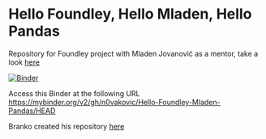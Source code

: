 # Hello Foundley, Hello Mladen, Hello Pandas

Repository for Foundley project with Mladen Jovanović as a mentor, take a look [here](https://docs.google.com/document/d/1C53dSyiJuehHzJwF3KG50dnZLNfz7NN3uyB5eWGVvrs/edit?usp=sharing)

[![Binder](https://mybinder.org/badge_logo.svg)](https://mybinder.org/v2/gh/n0vakovic/Hello-Foundley-Mladen-Pandas/HEAD)

Access this Binder at the following URL https://mybinder.org/v2/gh/n0vakovic/Hello-Foundley-Mladen-Pandas/HEAD

Branko created his repository [here](https://github.com/Brankonymous/Tennis-and-Data-Science-Foundley-Project-2021)
